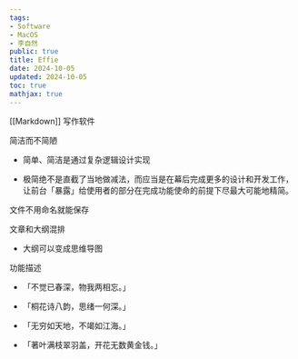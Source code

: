 ```yaml
---
tags:
- Software
- MacOS
- 李自然
public: true
title: Effie
date: 2024-10-05
updated: 2024-10-05
toc: true
mathjax: true
---
```


[[Markdown]] 写作软件

简洁而不简陋

  + 简单、简洁是通过复杂逻辑设计实现

  + 极简绝不是直截了当地做减法，而应当是在幕后完成更多的设计和开发工作，让前台「暴露」给使用者的部分在完成功能使命的前提下尽最大可能地精简。

文件不用命名就能保存

文章和大纲混排

  + 大纲可以变成思维导图

功能描述

  + 「不觉已春深，物我两相忘。」

  + 「桐花诗八韵，思绪一何深。」

  + 「无穷如天地，不竭如江海。」

  + 「著叶满枝翠羽盖，开花无数黄金钱。」


